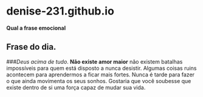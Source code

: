 # denise-231.github.io
**Qual a frase emocional**
## Frase do dia.
###*Deus acima de tudo*.
__Não existe amor maior__
não existem batalhas impossíveis para quem está disposto a nunca desistir.
Algumas coisas ruins acontecem para aprendermos a ficar mais fortes. Nunca é tarde
para fazer o que ainda movimenta os seus sonhos. Gostaria que você soubesse que existe
dentro de si uma força capaz de mudar sua vida.
>>
